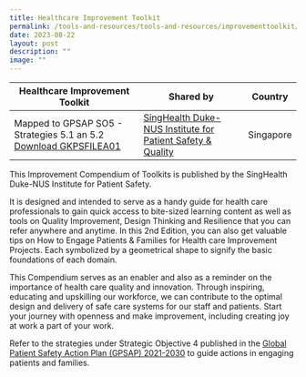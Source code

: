 ```yaml
---
title: Healthcare Improvement Toolkit
permalink: /tools-and-resources/tools-and-resources/improvementtoolkit/
date: 2023-08-22
layout: post
description: ""
image: ""
---
```

| Healthcare Improvement Toolkit| Shared by | Country |
| -------- | -------- | -------- |
|Mapped to GPSAP SO5 - Strategies 5.1 an 5.2 [Download GKPSFILEA01](/files/gkpsfilea01-20232208_ipsq%20healthcare%20improvement%20toolkit.pdf) | [SingHealth Duke-NUS Institute for Patient Safety & Quality ](https://www.singhealthdukenus.com.sg/ipsq)     | Singapore |


This Improvement Compendium of Toolkits is published by the SingHealth Duke-NUS Institute for Patient Safety. 

It is designed and intended to serve as a handy guide for health care professionals to gain quick access to bite-sized learning content as well as tools on Quality Improvement, Design Thinking and Resilience that you can refer anywhere and anytime. In this 2nd Edition, you can also get valuable tips on How to Engage Patients & Families for Health care Improvement Projects. Each symbolized by a geometrical shape to signify the basic foundations of each domain. 

This Compendium serves as an enabler and also as a reminder on the importance of health care quality and innovation. Through inspiring, educating and upskilling our workforce, we can contribute to the optimal design and delivery of safe care systems for our staff and patients. Start your journey with openness and make improvement, including creating joy at work a part of your work. 

Refer to the strategies under Strategic Objective 4 published in the [Global Patient Safety Action Plan (GPSAP) 2021-2030](https://www.who.int/teams/integrated-health-services/patient-safety/policy/global-patient-safety-action-plan) to guide actions in engaging patients and families.